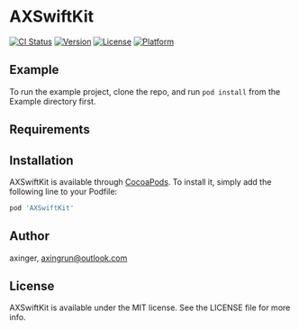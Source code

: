 # AXSwiftKit

[![CI Status](https://img.shields.io/travis/axinger/AXSwiftKit.svg?style=flat)](https://travis-ci.org/axinger/AXSwiftKit)
[![Version](https://img.shields.io/cocoapods/v/AXSwiftKit.svg?style=flat)](https://cocoapods.org/pods/AXSwiftKit)
[![License](https://img.shields.io/cocoapods/l/AXSwiftKit.svg?style=flat)](https://cocoapods.org/pods/AXSwiftKit)
[![Platform](https://img.shields.io/cocoapods/p/AXSwiftKit.svg?style=flat)](https://cocoapods.org/pods/AXSwiftKit)

## Example

To run the example project, clone the repo, and run `pod install` from the Example directory first.

## Requirements

## Installation

AXSwiftKit is available through [CocoaPods](https://cocoapods.org). To install
it, simply add the following line to your Podfile:

```ruby
pod 'AXSwiftKit'
```

## Author

axinger, axingrun@outlook.com

## License

AXSwiftKit is available under the MIT license. See the LICENSE file for more info.
